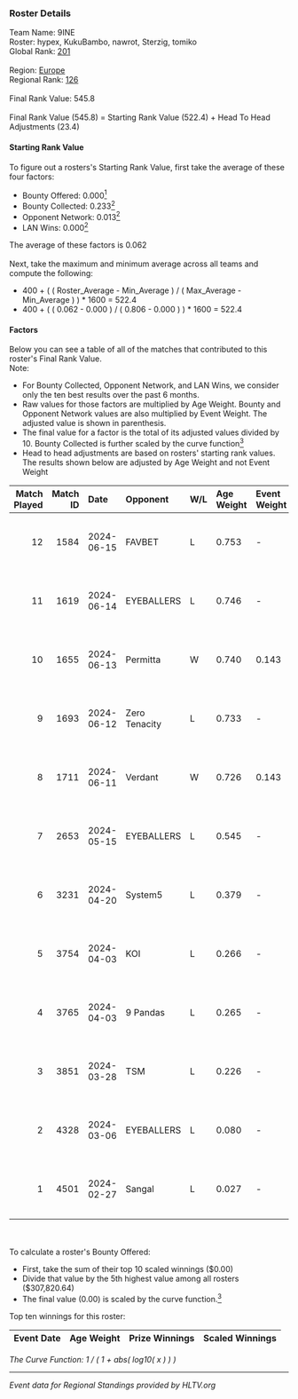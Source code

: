 ### Roster Details<br />
Team Name: 9INE<br />
Roster: hypex, KukuBambo, nawrot, Sterzig, tomiko<br />
Global Rank: [201](../../standings_global_2024_08_21.md)<br />
<br />
Region: [Europe]( ../../standings_europe_2024_08_21.md)<br />
Regional Rank: [126]( ../../standings_europe_2024_08_21.md)<br />
<br />
Final Rank Value:  545.8<br />
<br />
Final Rank Value (545.8) = Starting Rank Value (522.4) + Head To Head Adjustments (23.4)<br />

#### Starting Rank Value<br />
To figure out a rosters's Starting Rank Value, first take the average of these four factors:<br />
- Bounty Offered: 0.000[<sup>1</sup>](#table2)
- Bounty Collected: 0.233[<sup>2</sup>](#table1)
- Opponent Network: 0.013[<sup>2</sup>](#table1)
- LAN Wins: 0.000[<sup>2</sup>](#table1)

The average of these factors is 0.062<br />
<br />
Next, take the maximum and minimum average across all teams and compute the following:<br />
- 400 + ( ( Roster_Average - Min_Average ) / ( Max_Average - Min_Average ) ) * 1600 = 522.4
- 400 + ( ( 0.062 - 0.000 ) / ( 0.806 - 0.000 ) ) * 1600 = 522.4


#### Factors<br />
Below you can see a table of all of the matches that contributed to this roster's Final Rank Value.<br />
Note:<br />

- For Bounty Collected, Opponent Network, and LAN Wins, we consider only the ten best results over the past 6 months.
- Raw values for those factors are multiplied by Age Weight. Bounty and Opponent Network values are also multiplied by Event Weight. The adjusted value is shown in parenthesis.
- The final value for a factor is the total of its adjusted values divided by 10. Bounty Collected is further scaled by the curve function[<sup>3</sup>](#curveFunction)
- Head to head adjustments are based on rosters' starting rank values. The results shown below are adjusted by Age Weight and not Event Weight
<span id="table1"></span><br />


| Match Played | Match ID | Date       | Opponent      | W/L | Age Weight | Event Weight | Bounty Collected | Opponent Network | LAN Wins  | H2H Adj. | Roster                                    |
| -: | -: | :- | :- | :- | :- | :- | :- | :- | :- | -: | :- |
|           12 |     1584 | 2024-06-15 | FAVBET        | L   | 0.753      | -            | -                | -                | -         |    -3.93 | hypex, KukuBambo, nawrot, Sterzig, tomiko |
|           11 |     1619 | 2024-06-14 | EYEBALLERS    | L   | 0.746      | -            | -                | -                | -         |    -3.25 | hypex, KukuBambo, nawrot, Sterzig, tomiko |
|           10 |     1655 | 2024-06-13 | Permitta      | W   | 0.740      | 0.143        | 0.036 (0.004)    | 0.953 (0.101)    | 0 (0.000) |    20.87 | hypex, KukuBambo, nawrot, Sterzig, tomiko |
|            9 |     1693 | 2024-06-12 | Zero Tenacity | L   | 0.733      | -            | -                | -                | -         |    -1.03 | hypex, KukuBambo, nawrot, Sterzig, tomiko |
|            8 |     1711 | 2024-06-11 | Verdant       | W   | 0.726      | 0.143        | 0.013 (0.001)    | 0.310 (0.032)    | 0 (0.000) |    20.30 | hypex, KukuBambo, nawrot, Sterzig, tomiko |
|            7 |     2653 | 2024-05-15 | EYEBALLERS    | L   | 0.545      | -            | -                | -                | -         |    -2.05 | hypex, KukuBambo, Sterzig, tomiko, zEden  |
|            6 |     3231 | 2024-04-20 | System5       | L   | 0.379      | -            | -                | -                | -         |    -3.85 | hypex, KukuBambo, Sterzig, tomiko, zEden  |
|            5 |     3754 | 2024-04-03 | KOI           | L   | 0.266      | -            | -                | -                | -         |    -0.52 | hypex, KukuBambo, Sterzig, tomiko, zEden  |
|            4 |     3765 | 2024-04-03 | 9 Pandas      | L   | 0.265      | -            | -                | -                | -         |    -0.58 | hypex, KukuBambo, Sterzig, tomiko, zEden  |
|            3 |     3851 | 2024-03-28 | TSM           | L   | 0.226      | -            | -                | -                | -         |    -2.30 | KEi, KukuBambo, mynio, nawrot, tomiko     |
|            2 |     4328 | 2024-03-06 | EYEBALLERS    | L   | 0.080      | -            | -                | -                | -         |    -0.28 | KEi, KukuBambo, mynio, nawrot, tomiko     |
|            1 |     4501 | 2024-02-27 | Sangal        | L   | 0.027      | -            | -                | -                | -         |    -0.02 | KEi, KukuBambo, mynio, nawrot, tomiko     |

<br />
<span id="table2"></span><br />
To calculate a roster's Bounty Offered:<br />

- First, take the sum of their top 10 scaled winnings ($0.00)
- Divide that value by the 5th highest value among all rosters ($307,820.64)
- The final value (0.00) is scaled by the curve function.[<sup>3</sup>](#curveFunction)

Top ten winnings for this roster:<br />

| Event Date | Age Weight | Prize Winnings | Scaled Winnings |
| :- | -: | :- | :- |


<span id="curveFunction"></span>_The Curve Function: 1 / ( 1 + abs( log10( x ) ) )_<br />

---
_Event data for Regional Standings provided by HLTV.org_<br />
